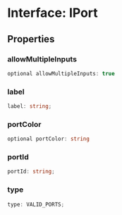# Interface: IPort

## Properties

### allowMultipleInputs

```ts
optional allowMultipleInputs: true
```

### label

```ts
label: string;
```

### portColor

```ts
optional portColor: string
```

### portId

```ts
portId: string;
```

### type

```ts
type: VALID_PORTS;
```
